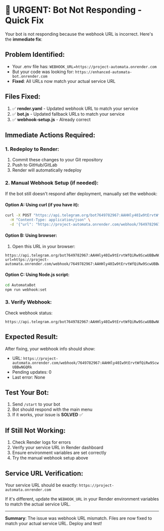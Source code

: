 # 🚨 **URGENT: Bot Not Responding - Quick Fix**

Your bot is not responding because the webhook URL is incorrect. Here's the **immediate fix**:

## **Problem Identified:**
- Your .env file has: `WEBHOOK_URL=https://project-automata.onrender.com`
- But your code was looking for: `https://enhanced-automata-bot.onrender.com`
- **Fixed**: All URLs now match your actual service URL

## **Files Fixed:**
1. ✅ **render.yaml** - Updated webhook URL to match your service
2. ✅ **bot.js** - Updated fallback URLs to match your service  
3. ✅ **webhook-setup.js** - Already correct

## **Immediate Actions Required:**

### **1. Redeploy to Render:**
1. Commit these changes to your Git repository
2. Push to GitHub/GitLab
3. Render will automatically redeploy

### **2. Manual Webhook Setup (if needed):**
If the bot still doesn't respond after deployment, manually set the webhook:

#### **Option A: Using curl (if you have it):**
```bash
curl -X POST "https://api.telegram.org/bot7649782967:AAHHly40Iw9tErvtWfQiRw9ScwUBBwNGQRk/setWebhook" \
  -H "Content-Type: application/json" \
  -d '{"url": "https://project-automata.onrender.com/webhook/7649782967:AAHHly40Iw9tErvtWfQiRw9ScwUBBwNGQRk"}'
```

#### **Option B: Using browser:**
1. Open this URL in your browser:
```
https://api.telegram.org/bot7649782967:AAHHly40Iw9tErvtWfQiRw9ScwUBBwNGQRk/setWebhook?url=https://project-automata.onrender.com/webhook/7649782967:AAHHly40Iw9tErvtWfQiRw9ScwUBBwNGQRk
```

#### **Option C: Using Node.js script:**
```bash
cd AutomataBot
npm run webhook:set
```

### **3. Verify Webhook:**
Check webhook status:
```
https://api.telegram.org/bot7649782967:AAHHly40Iw9tErvtWfQiRw9ScwUBBwNGQRk/getWebhookInfo
```

## **Expected Result:**
After fixing, your webhook info should show:
- URL: `https://project-automata.onrender.com/webhook/7649782967:AAHHly40Iw9tErvtWfQiRw9ScwUBBwNGQRk`
- Pending updates: 0
- Last error: None

## **Test Your Bot:**
1. Send `/start` to your bot
2. Bot should respond with the main menu
3. If it works, your issue is **SOLVED** ✅

## **If Still Not Working:**
1. Check Render logs for errors
2. Verify your service URL in Render dashboard
3. Ensure environment variables are set correctly
4. Try the manual webhook setup above

## **Service URL Verification:**
Your service URL should be exactly: `https://project-automata.onrender.com`

If it's different, update the `WEBHOOK_URL` in your Render environment variables to match the actual service URL.

---

**Summary**: The issue was webhook URL mismatch. Files are now fixed to match your actual service URL. Deploy and test!
